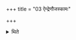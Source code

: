 +++
title = "03 ऐन्द्रेणौजस्कामः"

+++

<details><summary>थिते</summary>

ऐन्द्रेणौजस्कामः ३
</details>
